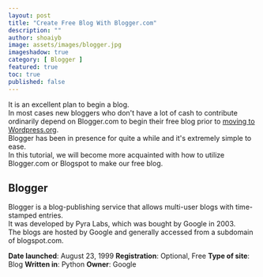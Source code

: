 ```yaml
---
layout: post
title: "Create Free Blog With Blogger.com"
description: ""
author: shoaiyb
image: assets/images/blogger.jpg
imageshadow: true
category: [ Blogger ]
featured: true
toc: true
published: false
---
```




It is an excellent plan to begin a blog.          
In most cases new bloggers who don't have a lot of cash to contribute ordinarily depend on Blogger.com to begin their free blog prior to [moving to Wordpress.org](/moving-from-blogger-to-wordpress/).        
Blogger has been in presence for quite a while and it's extremely simple to ease.        
In this tutorial, we will become more acquainted with how to utilize Blogger.com or Blogspot to make our free blog.        

## Blogger
Blogger is a blog-publishing service that allows multi-user blogs with time-stamped entries.         
It was developed by Pyra Labs, which was bought by Google in 2003.         
The blogs are hosted by Google and generally accessed from a subdomain of blogspot.com.        

**Date launched**: August 23, 1999
**Registration**: Optional, Free
**Type of site**: Blog
**Written in**: Python
**Owner**: Google







